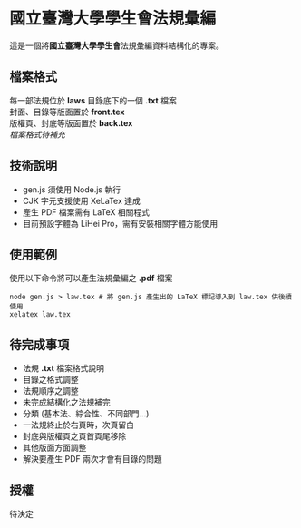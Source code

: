 國立臺灣大學學生會法規彙編
=======================
這是一個將**國立臺灣大學學生會**法規彙編資料結構化的專案。

## 檔案格式
每一部法規位於 **laws** 目錄底下的一個 **.txt** 檔案<br />
封面、目錄等版面置於 **front.tex**<br />
版權頁、封底等版面置於 **back.tex**<br />
*檔案格式待補充*

## 技術說明
 - gen.js 須使用 Node.js 執行
 - CJK 字元支援使用 XeLaTex 達成
 - 產生 PDF 檔案需有 LaTeX 相關程式
 - 目前預設字體為 LiHei Pro，需有安裝相關字體方能使用

## 使用範例
使用以下命令將可以產生法規彙編之 **.pdf** 檔案

	node gen.js > law.tex # 將 gen.js 產生出的 LaTeX 標記導入到 law.tex 供後續使用
	xelatex law.tex

## 待完成事項
 - 法規 **.txt** 檔案格式說明
 - 目錄之格式調整
 - 法規順序之調整
 - 未完成結構化之法規補完
 - 分類 (基本法、綜合性、不同部門...)
 - 一法規終止於右頁時，次頁留白
 - 封底與版權頁之頁首頁尾移除
 - 其他版面方面調整
 - 解決要產生 PDF 兩次才會有目錄的問題

## 授權
待決定
